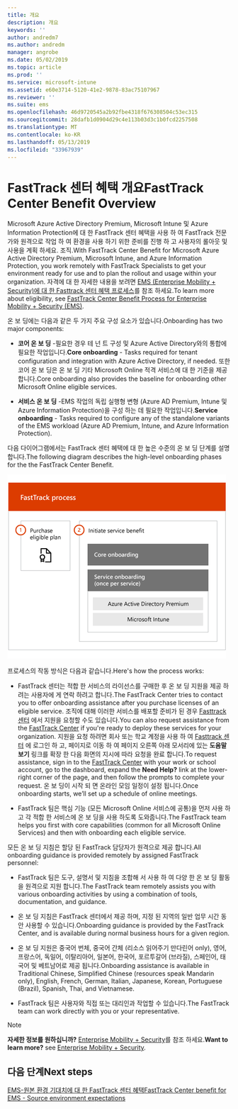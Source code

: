 ```yaml
---
title: 개요
description: 개요
keywords: ''
author: andredm7
ms.author: andredm
manager: angrobe
ms.date: 05/02/2019
ms.topic: article
ms.prod: ''
ms.service: microsoft-intune
ms.assetid: e60e3714-5120-41e2-9878-83ac75107967
ms.reviewer: ''
ms.suite: ems
ms.openlocfilehash: 46d9720545a2b92fbe4318f676308504c53ec315
ms.sourcegitcommit: 28dafb1d0904d29c4e113b03d3c1b0fcd2257508
ms.translationtype: MT
ms.contentlocale: ko-KR
ms.lasthandoff: 05/13/2019
ms.locfileid: "33967939"
---
```

# <a name="fasttrack-center-benefit-overview"></a><span data-ttu-id="66ca1-103">FastTrack 센터 혜택 개요</span><span class="sxs-lookup"><span data-stu-id="66ca1-103">FastTrack Center Benefit Overview</span></span>

<span data-ttu-id="66ca1-104">Microsoft Azure Active Directory Premium, Microsoft Intune 및 Azure Information Protection에 대 한 FastTrack 센터 혜택을 사용 하 여 FastTrack 전문가와 원격으로 작업 하 여 환경을 사용 하기 위한 준비를 진행 하 고 사용자의 롤아웃 및 사용을 계획 하세요. 조직.</span><span class="sxs-lookup"><span data-stu-id="66ca1-104">With FastTrack Center Benefit for Microsoft Azure Active Directory Premium, Microsoft Intune, and Azure Information Protection, you work remotely with FastTrack Specialists to get your environment ready for use and to plan the rollout and usage within your organization.</span></span> <span data-ttu-id="66ca1-105">자격에 대 한 자세한 내용을 보려면 [EMS (Enterprise Mobility + Security)에 대 한 Fasttrack 센터 혜택 프로세스](EMS-fasttrack-process.md)를 참조 하세요.</span><span class="sxs-lookup"><span data-stu-id="66ca1-105">To learn more about eligibility, see [FastTrack Center Benefit Process for Enterprise Mobility + Security (EMS)](EMS-fasttrack-process.md).</span></span>

<span data-ttu-id="66ca1-106">온 보 딩에는 다음과 같은 두 가지 주요 구성 요소가 있습니다.</span><span class="sxs-lookup"><span data-stu-id="66ca1-106">Onboarding has two major components:</span></span>

-   <span data-ttu-id="66ca1-107">**코어 온 보 딩** -필요한 경우 테 넌 트 구성 및 Azure Active Directory와의 통합에 필요한 작업입니다.</span><span class="sxs-lookup"><span data-stu-id="66ca1-107">**Core onboarding** - Tasks required for tenant configuration and integration with Azure Active Directory, if needed.</span></span> <span data-ttu-id="66ca1-108">또한 코어 온 보 딩은 온 보 딩 기타 Microsoft Online 적격 서비스에 대 한 기준을 제공 합니다.</span><span class="sxs-lookup"><span data-stu-id="66ca1-108">Core onboarding also provides the baseline for onboarding other Microsoft Online eligible services.</span></span>

-   <span data-ttu-id="66ca1-109">**서비스 온 보 딩** -EMS 작업의 독립 실행형 변형 (Azure AD Premium, Intune 및 Azure Information Protection)을 구성 하는 데 필요한 작업입니다.</span><span class="sxs-lookup"><span data-stu-id="66ca1-109">**Service onboarding** - Tasks required to configure any of the standalone variants of the EMS workload (Azure AD Premium, Intune, and Azure Information Protection).</span></span>

<span data-ttu-id="66ca1-110">다음 다이어그램에서는 FastTrack 센터 혜택에 대 한 높은 수준의 온 보 딩 단계를 설명 합니다.</span><span class="sxs-lookup"><span data-stu-id="66ca1-110">The following diagram describes the high-level onboarding phases for the the FastTrack Center Benefit.</span></span>

![FastTrack 센터 혜택을 사용 하는 높은 수준의 온 보 딩 단계](./media/ft-onboarding-process.png)

<span data-ttu-id="66ca1-112">프로세스의 작동 방식은 다음과 같습니다.</span><span class="sxs-lookup"><span data-stu-id="66ca1-112">Here's how the process works:</span></span>

- <span data-ttu-id="66ca1-113">FastTrack 센터는 적합 한 서비스의 라이선스를 구매한 후 온 보 딩 지원을 제공 하려는 사용자에 게 연락 하려고 합니다.</span><span class="sxs-lookup"><span data-stu-id="66ca1-113">The FastTrack Center tries to contact you to offer onboarding assistance after you purchase licenses of an eligible service.</span></span> <span data-ttu-id="66ca1-114">조직에 대해 이러한 서비스를 배포할 준비가 된 경우 [Fasttrack 센터](https://go.microsoft.com/fwlink/?linkid=780698) 에서 지원을 요청할 수도 있습니다.</span><span class="sxs-lookup"><span data-stu-id="66ca1-114">You can also request assistance from the [FastTrack Center](https://go.microsoft.com/fwlink/?linkid=780698) if you're ready to deploy these services for your organization.</span></span> <span data-ttu-id="66ca1-115">지원을 요청 하려면 회사 또는 학교 계정을 사용 하 여 [Fasttrack 센터](https://go.microsoft.com/fwlink/?linkid=780698) 에 로그인 하 고, 페이지로 이동 하 여 페이지 오른쪽 아래 모서리에 있는 **도움말 보기** 링크를 확장 한 다음 화면의 지시에 따라 요청을 완료 합니다.</span><span class="sxs-lookup"><span data-stu-id="66ca1-115">To request assistance, sign in to the [FastTrack Center](https://go.microsoft.com/fwlink/?linkid=780698) with your work or school account, go to the dashboard, expand the **Need Help?** link at the lower-right corner of the page, and then follow the prompts to complete your request.</span></span> <span data-ttu-id="66ca1-116">온 보 딩이 시작 되 면 온라인 모임 일정이 설정 됩니다.</span><span class="sxs-lookup"><span data-stu-id="66ca1-116">Once onboarding starts, we’ll set up a schedule of online meetings.</span></span>

-   <span data-ttu-id="66ca1-117">FastTrack 팀은 핵심 기능 (모든 Microsoft Online 서비스에 공통)을 먼저 사용 하 고 각 적합 한 서비스에 온 보 딩을 사용 하도록 도와줍니다.</span><span class="sxs-lookup"><span data-stu-id="66ca1-117">The FastTrack team helps you first with core capabilities (common for all Microsoft Online Services) and then with onboarding each eligible service.</span></span>

<span data-ttu-id="66ca1-118">모든 온 보 딩 지침은 할당 된 FastTrack 담당자가 원격으로 제공 합니다.</span><span class="sxs-lookup"><span data-stu-id="66ca1-118">All onboarding guidance is provided remotely by assigned FastTrack personnel:</span></span>

-   <span data-ttu-id="66ca1-119">FastTrack 팀은 도구, 설명서 및 지침을 조합해 서 사용 하 여 다양 한 온 보 딩 활동을 원격으로 지원 합니다.</span><span class="sxs-lookup"><span data-stu-id="66ca1-119">The FastTrack team remotely assists you with various onboarding activities by using a combination of tools, documentation, and guidance.</span></span>

-   <span data-ttu-id="66ca1-120">온 보 딩 지침은 FastTrack 센터에서 제공 하며, 지정 된 지역의 일반 업무 시간 동안 사용할 수 있습니다.</span><span class="sxs-lookup"><span data-stu-id="66ca1-120">Onboarding guidance is provided by the FastTrack Center, and is available during normal business hours for a given region.</span></span>

-   <span data-ttu-id="66ca1-121">온 보 딩 지원은 중국어 번체, 중국어 간체 (리소스 읽어주기 만다린어 only), 영어, 프랑스어, 독일어, 이탈리아어, 일본어, 한국어, 포르투갈어 (브라질), 스페인어, 태국어 및 베트남어로 제공 됩니다.</span><span class="sxs-lookup"><span data-stu-id="66ca1-121">Onboarding assistance is available in Traditional Chinese, Simplified Chinese (resources speak Mandarin only), English, French, German, Italian, Japanese, Korean, Portuguese (Brazil), Spanish, Thai, and Vietnamese.</span></span>

-   <span data-ttu-id="66ca1-122">FastTrack 팀은 사용자와 직접 또는 대리인과 작업할 수 있습니다.</span><span class="sxs-lookup"><span data-stu-id="66ca1-122">The FastTrack team can work directly with you or your representative.</span></span>

> [!NOTE]
> <span data-ttu-id="66ca1-123">**자세한 정보를 원하십니까?** [Enterprise Mobility + Security](https://www.microsoft.com/cloud-platform/enterprise-mobility)를 참조 하세요.</span><span class="sxs-lookup"><span data-stu-id="66ca1-123">**Want to learn more?** see [Enterprise Mobility + Security](https://www.microsoft.com/cloud-platform/enterprise-mobility).</span></span>

## <a name="next-steps"></a><span data-ttu-id="66ca1-124">다음 단계</span><span class="sxs-lookup"><span data-stu-id="66ca1-124">Next steps</span></span>

[<span data-ttu-id="66ca1-125">EMS-원본 환경 기대치에 대 한 FastTrack 센터 혜택</span><span class="sxs-lookup"><span data-stu-id="66ca1-125">FastTrack Center benefit for EMS - Source environment expectations</span></span>](EMS-source-environment-expectations.md)

